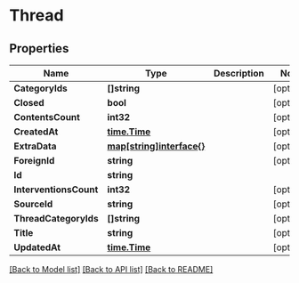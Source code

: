 # Thread

## Properties

Name | Type | Description | Notes
------------ | ------------- | ------------- | -------------
**CategoryIds** | **[]string** |  | [optional] 
**Closed** | **bool** |  | [optional] 
**ContentsCount** | **int32** |  | [optional] 
**CreatedAt** | [**time.Time**](time.Time.md) |  | [optional] 
**ExtraData** | [**map[string]interface{}**](.md) |  | [optional] 
**ForeignId** | **string** |  | [optional] 
**Id** | **string** |  | 
**InterventionsCount** | **int32** |  | [optional] 
**SourceId** | **string** |  | [optional] 
**ThreadCategoryIds** | **[]string** |  | [optional] 
**Title** | **string** |  | [optional] 
**UpdatedAt** | [**time.Time**](time.Time.md) |  | [optional] 

[[Back to Model list]](../README.md#documentation-for-models) [[Back to API list]](../README.md#documentation-for-api-endpoints) [[Back to README]](../README.md)



